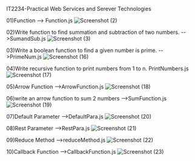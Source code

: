 IT2234-Practical Web Services and Serever Technologies

01)Function --> Function.js
![Screenshot (2)](https://github.com/user-attachments/assets/20a42267-a7c7-4acc-bcd2-7ea9cb622edf)

02)Write function to find summation and subtraction of two numbers. -->SumandSub.js
![Screenshot (3)](https://github.com/user-attachments/assets/eb5da34a-903f-4577-be36-96c51febfb72)

03)Write a boolean function to find a given number is prime. -->PrimeNum.js
![Screenshot (16)](https://github.com/user-attachments/assets/ad531719-089a-4cff-959d-1c50c998bddc)

04)Write recursive function to print numbers from 1 to n. PrintNumbers.js
![Screenshot (17)](https://github.com/user-attachments/assets/ea044be3-8c64-46d5-876e-36ce5bf2db9d)

05)Arrow Function -->ArrowFunction.js
![Screenshot (18)](https://github.com/user-attachments/assets/13ee1588-b1b6-40a0-9308-a107cf6a2835)

06)write an arrow function to sum 2 numbers -->SumFunction.js
![Screenshot (19)](https://github.com/user-attachments/assets/312e6f02-217b-402d-afbb-fa2e005c299d)

07)Default Parameter -->DefaultPara.js
![Screenshot (20)](https://github.com/user-attachments/assets/f871f735-79ab-45c1-8f6e-b27f4e22c558)

08)Rest Parameter -->RestPara.js
![Screenshot (21)](https://github.com/user-attachments/assets/8d2470cc-213e-49f9-8672-ca0989d606fc)

09)Reduce Method -->reduceMethod.js
![Screenshot (22)](https://github.com/user-attachments/assets/df8ee4d8-fc33-4158-841c-f14b071bbb82)

10)Callback Function -->CallbackFunction.js
![Screenshot (23)](https://github.com/user-attachments/assets/dd7042f6-7a0c-4b7f-859d-1d9d7cac2bc1)
